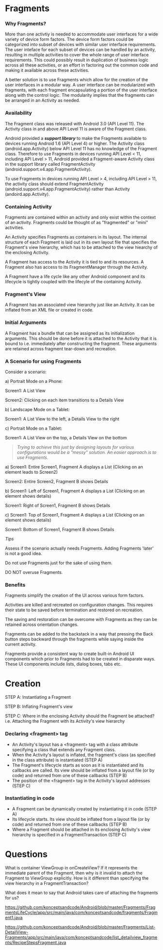 # Fragments

### Why Fragments?

More than one activtiy is needed to accommodate user interfaces for a wide variety of device form factors. The device form factors could be categorized into subset of devices with similar user interface requirements. The user inteface for each subset of devices can be handled by an activity, resulting in multiple activities to cover the whole range of user interface requirements. This could possibly result in duplication of business logic across all these activities, or an effort in factoring out the common code and making it available across these activities. 

A better solution is to use Fragments which allow for the creation of the user interfaces in a modular way. A user interface can be modularized with fragments, with each fragment encapsulating a portion of the user interface along with the control logic. The modularity implies that the fragments can be arranged in an Activity as needed. 

### Availability

The Fragment class was released with Android 3.0 (API Level 11). The Activity class in and above API Level 11 is aware of the Fragment class. 

Android provided a <b><i>support library</b></i> to make the Fragments available to devices running Android 1.6 (API Level 4) or higher. The Activity class (android.app.Activity) below API Level 11 has no knowledge of the Fragment class. Therefore to use Fragments in devices running API Level < 11, including API Level > 11, Android provided a Fragment-aware Activity class in the support library called FragmentActivity (android.support.v4.app.FragmentActivity). 

To use Fragments in devices running API Level > 4, including API Level > 11, the activity class should extend FragmentActivity (android.support.v4.app.FragmentActivity) rather than Activity (andoird.app.Activity). 

### Containing Activity

Fragments are contained within an activity and only exist within the context of an activity. 
Fragments could be thought of as "fragmented" or "mini" activities. 

An Activity specifies Fragments as containers in its layout. The internal structure of each Fragment is laid out in its own layout file that specifies the Fragment's view hierarchy, which has to be attached to the view hiearchy of the enclosing Activity.

A Fragment has access to the Activity it is tied to and its resources. A Fragment also has access to its FragmentManager through the Activity. 

A Fragment have a life cycle like any other Android component and its lifecycle is tightly coupled with the lifecyle of the containing Activity. 


### Fragment's View

A Fragment has an associated view hierarchy just like an Activity. It can be inflated from an XML file or created in code. 


### Initial Arguments

A Fragment has a bundle that can be assigned as its initialization arguments. This should be done before it is attached to the Activity that it is bound to i.e. immediately after constructing the fragment. These arguments are retained across fragment tear-down and recreation. 


### A Scenario for using Fragments

Consider a scenario:

a) Portrait Mode on a Phone:

  Screen1: A List View
  
  Screen2: Clicking on each item transitions to a Details View

b) Landscape Mode on a Tablet: 

  Screen1: A List View to the left, a Details View to the right

c) Portrait Mode on a Tablet:

  Screen1: A List View on the top, a Details View on the bottom

> *Trying to achieve this just by designing layouts for various configurations would be a "messy" solution. An easier approach is to use Fragments.*

a) Screen1: Entire Screen1, Fragment A displays a List (Clicking on an element leads to Screen2)

   Screen2: Entire Screen2, Fragment B shows Details 

b) Screen1: Left of Screen1, Fragment A displays a List (Clicking on an element shows details)

   Screen1: Right of Screen1, Fragment B shows Details
   
c) Screen1: Top of Screen1, Fragment A displays a List (Clicking on an element shows details)

   Screen1: Bottom of Screen1, Fragment B shows Details
   

<i>Tips</i>

Assess if the scenario actually needs Fragments. Adding Fragments 'later' is not a good idea. 

Do not use Fragments just for the sake of using them. 

DO NOT overuse Fragments. 

### Benefits

Fragments simplify the creation of the UI across various form factors.

Activities are killed and recreated on configuration changes. This requires their state to be saved before termination and restored on recreation. 

The saving and restoration can be overcome with Fragments as they can be retained across orientation changes.

Fragments can be added to the backstack in a way that pressing the Back button steps backward through the fragments while saying inside the current activity. 

Fragments provide a consistent way to create built-in Android UI components which prior to Fragments had to be created in disparate ways. These UI components include lists, dialog boxes, tabs etc.

# Creation

STEP A: Instantiating a Fragment

STEP B: Inflating Fragment's view

STEP C: Where in the enclosing Activity should the Fragment be attached? i.e. Attaching the Fragment with its Activity's view hierarchy


### Declaring \<fragment\> tag

* An Activity's layout has a \<fragment\> tag with a class attribute specifying a class that extends any Fragment class.
* When the Activity's layout is inflated, the fragment's class (as specified in the class attribute) is instantiated (STEP A)
* The Fragment's lifecycle starts as soon as it is instantiated and its callbacks are called. Its view should be inflated from a layout file (or by code) and returned from one of these callbacks (STEP B)
* The position of the \<fragment\> tag in the Activity's layout addresses (STEP C)

### Instantiating in code
* A Fragment can be dynamically created by instantiating it in code (STEP A)
* Its lifecycle starts. Its view should be inflated from a layout file (or by code) and returned from one of these callbacks (STEP B)
* Where a Fragment should be attached in its enclosing Activity's view hierarchy is specified in a FragmentTransaction (STEP C)

# Questions

What is container ViewGroup in onCreateView? If it represents the immediate parent of the Fragment, then why is it invalid to attach the Fragment to ViewGroup explicitly. How is it different than specifying the view hierarchy in a FragmentTransaction?

What does it mean to say that Android takes care of attaching the fragments for us?

https://github.com/konceptsandcode/Android/blob/master/Fragments/FragmentsLifeCycle/app/src/main/java/com/konceptsandcode/fragments/Fragment1.java

https://github.com/konceptsandcode/Android/blob/master/Fragments/List-DetailView-Fragments/app/src/main/java/com/konceptsandcode/list_detailview_fragments/RecipeStepsFragment.java




